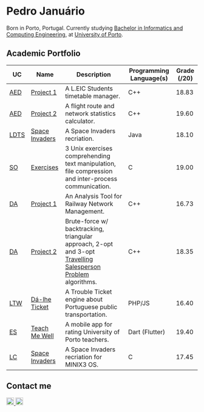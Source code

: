 <h1>Pedro Januário</h1>

Born in Porto, Portugal. Currently studying <a href="https://sigarra.up.pt/feup/en/CUR_GERAL.CUR_VIEW?pv_ano_lectivo=2022&pv_origem=CUR&pv_tipo_cur_sigla=L&pv_curso_id=22841">Bachelor in Informatics and Computing Engineering</a>, at <a href="http://up.pt">University of Porto</a>.

<h2>Academic Portfolio</h2>

|UC|Name|Description|Programming Language(s)|Grade (/20)|
|------|-----------|---------------------------------------------------------------------------------------------------------------------------------------------------------------|-----------------------|------------|
|[AED](https://sigarra.up.pt/feup/en/UCURR_GERAL.FICHA_UC_VIEW?pv_ocorrencia_id=501673)|[Project 1](https://github.com/pedroojanuu/aedproj1)|A L.EIC Students timetable manager.|C++|18.83|
|[AED](https://sigarra.up.pt/feup/en/UCURR_GERAL.FICHA_UC_VIEW?pv_ocorrencia_id=501673)|[Project 2](https://github.com/pedroojanuu/aedproj2)|A flight route and network statistics calculator.|C++|19.60|
|[LDTS](https://sigarra.up.pt/feup/en/UCURR_GERAL.FICHA_UC_VIEW?pv_ocorrencia_id=501676)|[Space Invaders](https://github.com/pedroojanuu/spaceinvaders)|A Space Invaders recriation.|Java|18.10|
|[SO](https://sigarra.up.pt/feup/en/UCURR_GERAL.FICHA_UC_VIEW?pv_ocorrencia_id=501677)|[Exercises](https://github.com/pedroojanuu/tpso)|3 Unix exercises comprehending text manipulation, file compression and inter-process communication.|C|19.00|
|[DA](https://sigarra.up.pt/feup/en/UCURR_GERAL.FICHA_UC_VIEW?pv_ocorrencia_id=501678)|[Project 1](https://github.com/pedroojanuu/daproj1)|An Analysis Tool for Railway Network Management.|C++|16.73|
|[DA](https://sigarra.up.pt/feup/en/UCURR_GERAL.FICHA_UC_VIEW?pv_ocorrencia_id=501678)|[Project 2](https://github.com/pedroojanuu/daproj2)|Brute-force w/ backtracking, triangular approach, 2-opt and 3-opt [Travelling Salesperson Problem](https://en.wikipedia.org/wiki/Travelling_salesman_problem) algorithms.|C++|18.35|
|[LTW](https://sigarra.up.pt/feup/en/ucurr_geral.ficha_uc_view?pv_ocorrencia_id=501681)|[Dá-lhe Ticket](https://github.com/pedroojanuu/dalheticket)|A Trouble Ticket engine about Portuguese public transportation.|PHP/JS|16.40|
|[ES](https://sigarra.up.pt/feup/en/ucurr_geral.ficha_uc_view?pv_ocorrencia_id=501679)|[Teach Me Well](https://github.com/pedroojanuu/teachmewell)|A mobile app for rating University of Porto teachers.|Dart (Flutter)|19.40|
|[LC](https://sigarra.up.pt/feup/en/UCURR_GERAL.FICHA_UC_VIEW?pv_ocorrencia_id=501680)|[Space Invaders](https://github.com/pedroojanuu/minixinvaders)|A Space Invaders recriation for MINIX3 OS.|C|17.45|

<h2>Contact me</h2>

<a href="mailto:up202108768@up.pt">
  <img width=20 title="Email" src="https://upload.wikimedia.org/wikipedia/commons/4/48/Symbol-User-Email-Icon.png"/>
</a>
<a href="https://linkedin.com/in/pedro-januario-352421266">
  <img width=20 title="Linkedin" src="https://upload.wikimedia.org/wikipedia/commons/c/ca/LinkedIn_logo_initials.png"/>
</a>
